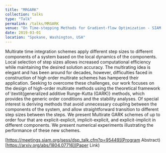 ```yaml
---
title: "MRGARK"
collection: talks
type: "Talk"
permalink: /talks/MRGARK
venue: "On Time-stepping Methods for Gradient-flow Optimization - SIAM CSE19"
date: 2019-03-01
location: "Spokane, Washington, USA"
---
```


Multirate time integration schemes apply different step sizes to different components of a system based on the local dynamics of the components. Local selection of step sizes allows increased computational efficiency while maintaining the desired solution accuracy. The multirating idea is elegant and has been around for decades, however, difficulties faced in construction of high order multirate schemes has hampered their application. Seeking to overcome these challenges, our work focuses on the design of high-order multirate methods using the theoretical framework of \textit{generalized additive Runge-Kutta (GARK)} methods, which provides the generic order conditions and the stability analyses. Of special interest is deriving methods that avoid unnecessary coupling between the components of the system, and allow straightforward transition to different step sizes between the steps. We present Multirate GARK schemes of up to order four that are explicit-explicit, implicit-explicit, and explicit-implicit in different components. We present numerical experiments illustrating the performance of these new schemes.

[https://meetings.siam.org/sess/dsp_talk.cfm?p=95449](Program Abstract) [https://arxiv.org/abs/1804.07716](Paper Link)
